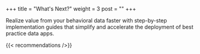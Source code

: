 +++
title = "What's Next?"
weight = 3
post = ""
+++

Realize value from your behavioral data faster with step-by-step implementation guides that simplify and accelerate the deployment of best practice data apps.

{{< recommendations />}}
